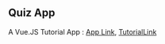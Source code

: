 ## Quiz App
A Vue.JS Tutorial App : [App Link](), [TutorialLink](https://www.youtube.com/watch?v=4deVCNJq3qc&t=6601s)
